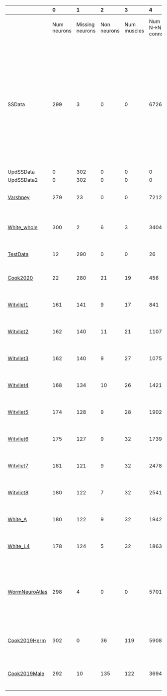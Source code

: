 |                                          | 0               | 1                   | 2               | 3               | 4                  | 5                  | 6                  | 7                                                                                                                                                                                      | 8                                             |
|:-----------------------------------------|:----------------|:--------------------|:----------------|:----------------|:-------------------|:-------------------|:-------------------|:---------------------------------------------------------------------------------------------------------------------------------------------------------------------------------------|:----------------------------------------------|
|                                          | Num<br/>neurons | Missing<br/>neurons | Non<br/>neurons | Num<br/>muscles | Num N->N<br/>conns | Num N<br/>with ->M | Num N->M<br/>conns | N->N<br/>neurotrans.                                                                                                                                                                   | N->M<br/>neurotrans.                          |
| SSData                                   | 299             | 3                   | 0               | 0               | 6726               | 0                  | 0                  | ACh (788)<br/>ACh_Tyr. (58)<br/>Dopa. (240)<br/>FMRFam. (494)<br/>GABA (400)<br/>Gen_GJ (2168)<br/>Glu. (1924)<br/>Octapa. (40)<br/>5HT (356)<br/>5HT_ACh (208)<br/>5HT_Glu. (50)<br/> |                                               |
| UpdSSData                                | 0               | 302                 | 0               | 0               | 0                  | 0                  | 0                  |                                                                                                                                                                                        |                                               |
| UpdSSData2                               | 0               | 302                 | 0               | 0               | 0                  | 0                  | 0                  |                                                                                                                                                                                        |                                               |
| [Varshney](Varshney_data.md)             | 279             | 23                  | 0               | 0               | 7212               | 0                  | 0                  | Gen_CS (5150)<br/>Gen_GJ (2062)<br/>                                                                                                                                                   |                                               |
| [White_whole](White_whole_data.md)       | 300             | 2                   | 6               | 3               | 3404               | 120                | 120                | ACh (2231)<br/>GABA (35)<br/>Gen_GJ (1138)<br/>                                                                                                                                        | ACh (102)<br/>GABA (18)<br/>                  |
| [TestData](Test_data.md)                 | 12              | 290                 | 0               | 0               | 26                 | 0                  | 0                  | ACh (14)<br/>GABA (6)<br/>Gen_GJ (6)<br/>                                                                                                                                              |                                               |
| [Cook2020](Cook2020_data.md)             | 22              | 280                 | 21              | 19              | 456                | 20                 | 218                | Gen_CS (338)<br/>Gen_GJ (118)<br/>                                                                                                                                                     | Gen_CS (176)<br/>Gen_GJ (42)<br/>             |
| [Witvliet1](Witvliet1_data.md)           | 161             | 141                 | 9               | 17              | 841                | 33                 | 78                 | Gen_CS (675)<br/>Gen_GJ (166)<br/>                                                                                                                                                     | Gen_CS (78)<br/>                              |
| [Witvliet2](Witvliet2_data.md)           | 162             | 140                 | 11              | 21              | 1107               | 32                 | 91                 | Gen_CS (865)<br/>Gen_GJ (242)<br/>                                                                                                                                                     | Gen_CS (91)<br/>                              |
| [Witvliet3](Witvliet3_data.md)           | 162             | 140                 | 9               | 27              | 1075               | 35                 | 100                | Gen_CS (887)<br/>Gen_GJ (188)<br/>                                                                                                                                                     | Gen_CS (100)<br/>                             |
| [Witvliet4](Witvliet4_data.md)           | 168             | 134                 | 10              | 26              | 1421               | 37                 | 111                | Gen_CS (1011)<br/>Gen_GJ (410)<br/>                                                                                                                                                    | Gen_CS (111)<br/>                             |
| [Witvliet5](Witvliet5_data.md)           | 174             | 128                 | 9               | 28              | 1902               | 40                 | 150                | Gen_CS (1324)<br/>Gen_GJ (578)<br/>                                                                                                                                                    | Gen_CS (148)<br/>Gen_GJ (2)<br/>              |
| [Witvliet6](Witvliet6_data.md)           | 175             | 127                 | 9               | 32              | 1739               | 39                 | 170                | Gen_CS (1315)<br/>Gen_GJ (424)<br/>                                                                                                                                                    | Gen_CS (169)<br/>Gen_GJ (1)<br/>              |
| [Witvliet7](Witvliet7_data.md)           | 181             | 121                 | 9               | 32              | 2478               | 52                 | 234                | Gen_CS (1944)<br/>Gen_GJ (534)<br/>                                                                                                                                                    | Gen_CS (223)<br/>Gen_GJ (11)<br/>             |
| [Witvliet8](Witvliet8_data.md)           | 180             | 122                 | 7               | 32              | 2541               | 47                 | 222                | Gen_CS (1933)<br/>Gen_GJ (608)<br/>                                                                                                                                                    | Gen_CS (216)<br/>Gen_GJ (6)<br/>              |
| [White_A](White_A_data.md)               | 180             | 122                 | 9               | 32              | 1942               | 38                 | 205                | ACh (1414)<br/>Gen_GJ (528)<br/>                                                                                                                                                       | ACh (205)<br/>                                |
| [White_L4](White_L4_data.md)             | 178             | 124                 | 5               | 32              | 1863               | 38                 | 176                | ACh (1291)<br/>Gen_GJ (572)<br/>                                                                                                                                                       | ACh (176)<br/>                                |
| [WormNeuroAtlas](WormNeuroAtlas_data.md) | 298             | 4                   | 0               | 0               | 5701               | 0                  | 0                  | ACh (1802)<br/>GABA (322)<br/>Gen_CS (667)<br/>Gen_GJ (1650)<br/>Glu. (1260)<br/>                                                                                                      |                                               |
| [Cook2019Herm](Cook2019Herm_data.md)     | 302             | 0                   | 36              | 119             | 5908               | 183                | 1084               | ACh (3646)<br/>GABA (63)<br/>Gen_GJ (2199)<br/>                                                                                                                                        | ACh (929)<br/>GABA (122)<br/>Gen_GJ (33)<br/> |
| [Cook2019Male](Cook2019Male_data.md)     | 292             | 10                  | 135             | 122             | 3694               | 160                | 984                | ACh (2150)<br/>GABA (55)<br/>Gen_GJ (1489)<br/>                                                                                                                                        | ACh (832)<br/>GABA (114)<br/>Gen_GJ (38)<br/> |